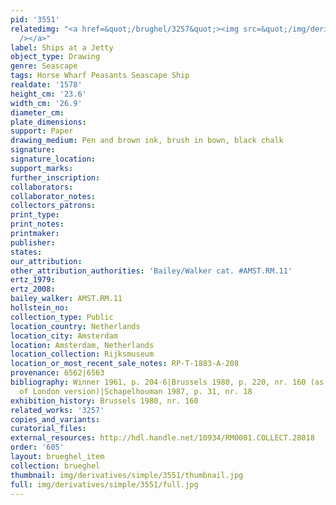 ```yaml
---
pid: '3551'
relatedimg: "<a href=&quot;/brughel/3257&quot;><img src=&quot;/img/derivatives/simple/3257/thumbnail.jpg&quot;
  /></a>"
label: Ships at a Jetty
object_type: Drawing
genre: Seascape
tags: Horse Wharf Peasants Seascape Ship
realdate: '1578'
height_cm: '23.6'
width_cm: '26.9'
diameter_cm: 
plate_dimensions: 
support: Paper
drawing_medium: Pen and brown ink, brush in bown, black chalk
signature: 
signature_location: 
support_marks: 
further_inscription: 
collaborators: 
collaborator_notes: 
collectors_patrons: 
print_type: 
print_notes: 
printmaker: 
publisher: 
states: 
our_attribution: 
other_attribution_authorities: 'Bailey/Walker cat. #AMST.RM.11'
ertz_1979: 
ertz_2008: 
bailey_walker: AMST.RM.11
hollstein_no: 
collection_type: Public
location_country: Netherlands
location_city: Amsterdam
location: Amsterdam, Netherlands
location_collection: Rijksmuseum
location_or_most_recent_sale_notes: RP-T-1883-A-208
provenance: 6562|6563
bibliography: Winner 1961, p. 204-6|Brussels 1980, p. 220, nr. 160 (as studio copy
  of London version)|Schapelhouman 1987, p. 31, nr. 18
exhibition_history: Brussels 1980, nr. 160
related_works: '3257'
copies_and_variants: 
curatorial_files: 
external_resources: http://hdl.handle.net/10934/RM0001.COLLECT.28018
order: '605'
layout: brueghel_item
collection: brueghel
thumbnail: img/derivatives/simple/3551/thumbnail.jpg
full: img/derivatives/simple/3551/full.jpg
---
```


